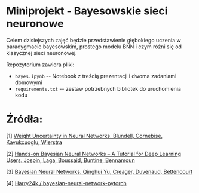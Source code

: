 # Miniprojekt - Bayesowskie sieci neuronowe

Celem dzisiejszych zajęć będzie przedstawienie głębokiego uczenia w paradygmacie bayesowskim, prostego modelu BNN i czym różni się od klasycznej sieci neuronowej.

Repozytorium zawiera pliki:
* `bayes.ipynb` -- Notebook z treścią prezentacji i dwoma zadaniami domowymi
* `requirements.txt` -- zestaw potrzebnych bibliotek do uruchomienia kodu

# Źródła:
[1] [Weight Uncertainty in Neural Networks. Blundell, Cornebise, Kavukcuoglu, Wierstra](https://arxiv.org/pdf/1505.05424.pdf) 

[2] [Hands-on Bayesian Neural Networks – A Tutorial for Deep Learning Users. Jospin, Laga, Boussaid, Buntine, Bennamoun](https://arxiv.org/pdf/2007.06823.pdf) 

[3] [Bayesian Neural Networks. Qinghui Yu, Creager, Duvenaud, Bettencourt](https://www.cs.toronto.edu/~duvenaud/distill_bayes_net/public/) 

[4] [Harry24k / bayesian-neural-network-pytorch](https://github.com/Harry24k/bayesian-neural-network-pytorch/tree/master])